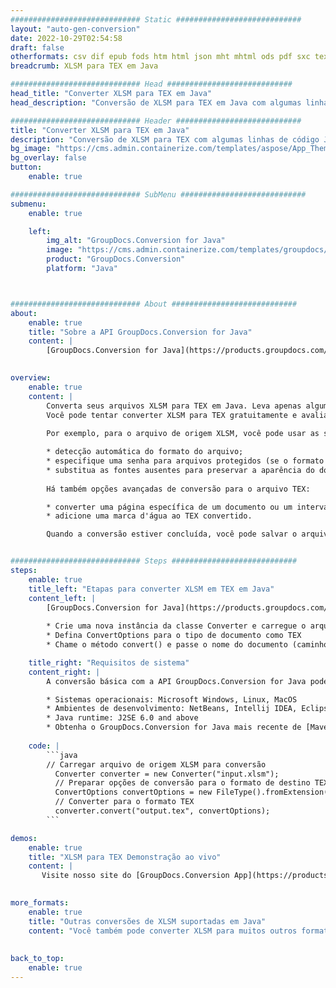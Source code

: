 ```yaml
---
############################# Static ############################
layout: "auto-gen-conversion"
date: 2022-10-29T02:54:58
draft: false
otherformats: csv dif epub fods htm html json mht mhtml ods pdf sxc tex tsv xlam xls xlsb xlsm xlsx xlt xltm xltx xml xps
breadcrumb: XLSM para TEX em Java

############################# Head ############################
head_title: "Converter XLSM para TEX em Java"
head_description: "Conversão de XLSM para TEX em Java com algumas linhas de código. Converta mais de 160 formatos de arquivo usando a API de conversão de documentos do GroupDocs para Java"

############################# Header ############################
title: "Converter XLSM para TEX em Java"
description: "Conversão de XLSM para TEX com algumas linhas de código Java"
bg_image: "https://cms.admin.containerize.com/templates/aspose/App_Themes/V3/images/bg/header1.png"
bg_overlay: false
button:
    enable: true

############################# SubMenu ############################
submenu:
    enable: true

    left:
        img_alt: "GroupDocs.Conversion for Java"
        image: "https://cms.admin.containerize.com/templates/groupdocs/images/product-logos/90x90-noborder/groupdocs-conversion-java.png"
        product: "GroupDocs.Conversion"
        platform: "Java"



############################# About ############################
about:
    enable: true
    title: "Sobre a API GroupDocs.Conversion for Java"
    content: |
        [GroupDocs.Conversion for Java](https://products.groupdocs.com/conversion/java/) é uma API avançada de conversão de formato de arquivo para conversão entre formatos populares de imagem e documento, como Microsoft Office, OpenDocument, PDF, HTML, e-mail, CAD. e muito mais com apenas algumas linhas de código. A API nativa detecta automaticamente os formatos dos documentos originais e oferece muitas opções para personalizar os documentos convertidos. Juntamente com a função de extrair informações de um documento, ele também suporta o armazenamento em cache dos resultados da conversão para o disco local por padrão. No entanto, qualquer tipo de armazenamento em cache pode ser suportado pela implementação das interfaces apropriadas - Amazon S3, Dropbox, Google Drive, Windows Azure, Reddis ou quaisquer outras.
    

overview:
    enable: true
    content: |
        Converta seus arquivos XLSM para TEX em Java. Leva apenas algumas linhas de código Java em qualquer plataforma de sua escolha, como Windows, Linux, macOS.
        Você pode tentar converter XLSM para TEX gratuitamente e avaliar a qualidade dos resultados da conversão. Junto com scripts de conversão de arquivo simples, você pode tentar opções mais sofisticadas para carregar o arquivo de origem XLSM e armazenar a saída TEX. 
        
        Por exemplo, para o arquivo de origem XLSM, você pode usar as seguintes opções de carregamento:

        * detecção automática do formato do arquivo;
        * especifique uma senha para arquivos protegidos (se o formato de arquivo for compatível);
        * substitua as fontes ausentes para preservar a aparência do documento.
        
        Há também opções avançadas de conversão para o arquivo TEX:

        * converter uma página específica de um documento ou um intervalo de páginas;
        * adicione uma marca d'água ao TEX convertido.

        Quando a conversão estiver concluída, você pode salvar o arquivo TEX no caminho do arquivo local ou em qualquer armazenamento de terceiros, como FTP, Amazon S3, Google Drive, Dropbox etc. Observe - para converter XLSM para TEX, você não precisa instalar nenhum software adicional, como MS Office, Open Office, Adobe Acrobat Reader etc.


############################# Steps ############################
steps:
    enable: true
    title_left: "Etapas para converter XLSM em TEX em Java"
    content_left: |
        [GroupDocs.Conversion for Java](https://products.groupdocs.com/conversion/java/) permite que os desenvolvedores convertam facilmente o arquivo XLSM para TEX com algumas linhas de código.
        
        * Crie uma nova instância da classe Converter e carregue o arquivo XLSM com o caminho completo
        * Defina ConvertOptions para o tipo de documento como TEX
        * Chame o método convert() e passe o nome do documento (caminho completo) e formato (TEX) como parâmetro

    title_right: "Requisitos de sistema"
    content_right: |
        A conversão básica com a API GroupDocs.Conversion for Java pode ser feita com apenas algumas linhas de código. Nossas APIs são suportadas em todas as principais plataformas e sistemas operacionais. Antes de executar o código abaixo, certifique-se de ter os seguintes pré-requisitos instalados em seu sistema.

        * Sistemas operacionais: Microsoft Windows, Linux, MacOS
        * Ambientes de desenvolvimento: NetBeans, Intellij IDEA, Eclipse, etc.
        * Java runtime: J2SE 6.0 and above
        * Obtenha o GroupDocs.Conversion for Java mais recente de [Maven](https://repository.groupdocs.com/webapp/#/artifacts/browse/tree/General/repo/com/groupdocs/groupdocs-conversion)
         
    code: |
        ```java    
        // Carregar arquivo de origem XLSM para conversão
          Converter converter = new Converter("input.xlsm");
          // Preparar opções de conversão para o formato de destino TEX
          ConvertOptions convertOptions = new FileType().fromExtension("tex").getConvertOptions();
          // Converter para o formato TEX
          converter.convert("output.tex", convertOptions);
        ```

demos:
    enable: true
    title: "XLSM para TEX Demonstração ao vivo"
    content: |
       Visite nosso site do [GroupDocs.Conversion App](https://products.groupdocs.app/conversion/family) e experimente a conversão de XLSM para TEX agora. A demonstração gratuita tem os seguintes benefícios
          

more_formats:
    enable: true
    title: "Outras conversões de XLSM suportadas em Java"
    content: "Você também pode converter XLSM para muitos outros formatos de arquivo. Por favor, veja a lista abaixo."
       
       
back_to_top:
    enable: true
---
```

